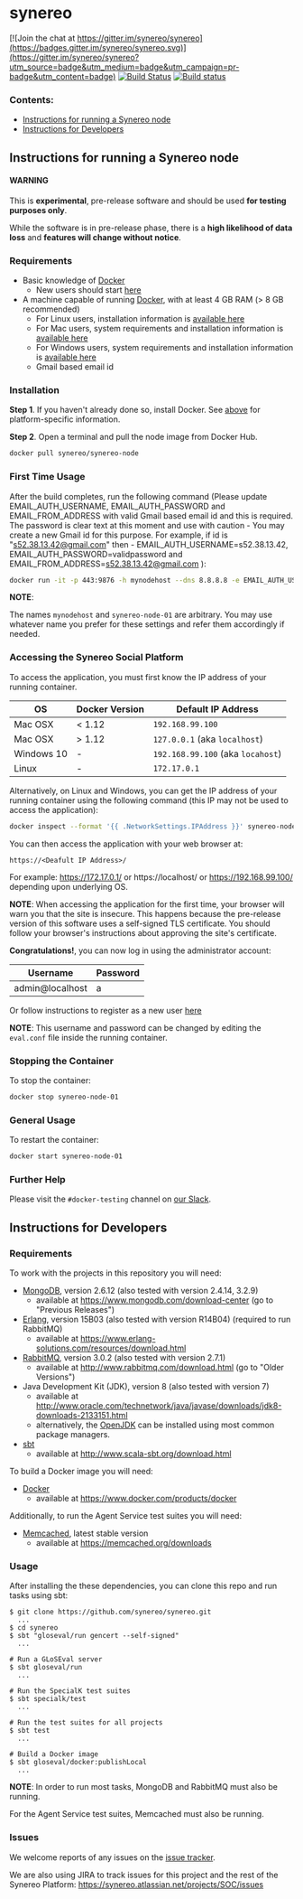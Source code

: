 # synereo

[![Join the chat at https://gitter.im/synereo/synereo](https://badges.gitter.im/synereo/synereo.svg)](https://gitter.im/synereo/synereo?utm_source=badge&utm_medium=badge&utm_campaign=pr-badge&utm_content=badge)
[![Build Status](https://travis-ci.org/synereo/synereo.svg?branch=staging)](https://travis-ci.org/synereo/synereo)
[![Build status](https://ci.appveyor.com/api/projects/status/8hxpx6mwmi5b8g58/branch/staging?svg=true)](https://ci.appveyor.com/project/henrytill/synereo/branch/staging)

### Contents:
* [Instructions for running a Synereo node](#instructions-for-running-a-synereo-node)
* [Instructions for Developers](#instructions-for-developers)

## Instructions for running a Synereo node

#### WARNING

This is **experimental**, pre-release software and should be used **for testing purposes only**.

While the software is in pre-release phase, there is a **high likelihood of data loss** and **features will change without notice**.

### Requirements
* Basic knowledge of [Docker](https://www.docker.com)
  * New users should start [here](https://docs.docker.com/engine/understanding-docker/)
* A machine capable of running [Docker](https://www.docker.com), with at least 4 GB RAM (> 8 GB recommended)
  * For Linux users, installation information is [available here](https://docs.docker.com/engine/installation/linux)
  * For Mac users, system requirements and installation information is [available here](https://docs.docker.com/docker-for-mac/)
  * For Windows users, system requirements and installation information is [available here](https://docs.docker.com/docker-for-windows/)
  * Gmail based email id

### Installation

**Step 1**. If you haven't already done so, install Docker.  See [above](#requirements) for platform-specific information.

**Step 2**. Open a terminal and pull the node image from Docker Hub.
```sh
docker pull synereo/synereo-node
```

### First Time Usage

After the build completes, run the following command (Please update EMAIL_AUTH_USERNAME, EMAIL_AUTH_PASSWORD and EMAIL_FROM_ADDRESS with valid Gmail based email id and this is required. The password is clear text at this moment and use with caution - You may create a new Gmail id for this purpose. For example, if id is "s52.38.13.42@gmail.com" then - EMAIL_AUTH_USERNAME=s52.38.13.42, EMAIL_AUTH_PASSWORD=validpassword and EMAIL_FROM_ADDRESS=s52.38.13.42@gmail.com
):
```sh
docker run -it -p 443:9876 -h mynodehost --dns 8.8.8.8 -e EMAIL_AUTH_USERNAME=[change_me] -e EMAIL_AUTH_PASSWORD=[change_me] -e EMAIL_FROM_ADDRESS=[chamge_metoo]@gmail.com -d synereo/synereo-node --name synereo-node-01
```

**NOTE**:

The names `mynodehost` and `synereo-node-01` are arbitrary. You may use whatever name you prefer for these settings and refer them accordingly if needed.

### Accessing the Synereo Social Platform

To access the application, you must first know the IP address of your running container.

OS|Docker Version |Default IP Address
--------|--------|--------
Mac OSX| < 1.12 | `192.168.99.100`
Mac OSX| > 1.12 | `127.0.0.1` (aka `localhost`)
Windows 10| - | `192.168.99.100` (aka `locahost`)
Linux | - | `172.17.0.1`

Alternatively, on Linux and Windows, you can get the IP address of your running container using the following command (this IP may not be used to access the application):
```sh
docker inspect --format '{{ .NetworkSettings.IPAddress }}' synereo-node-01
```

You can then access the application with your web browser at:
```
https://<Deafult IP Address>/
```
For example: https://172.17.0.1/ or https://localhost/ or https://192.168.99.100/ depending upon underlying OS.

**NOTE**: When accessing the application for the first time, your browser will warn you that the site is insecure.  This happens because the pre-release version of this software uses a self-signed TLS certificate.  You should follow your browser's instructions about approving the site's certificate.

**Congratulations!**, you can now log in using the administrator account:

Username|Password
--------|--------
admin@localhost|a

Or follow instructions to register as a new user [here](https://github.com/synereo/docs/wiki/Registering-as-a-new-user)

**NOTE**: This username and password can be changed by editing the `eval.conf` file inside the running container.

### Stopping the Container

To stop the container:

```sh
docker stop synereo-node-01
```

### General Usage

To restart the container:

```sh
docker start synereo-node-01
```

### Further Help

Please visit the `#docker-testing` channel on [our Slack](https://slack.synereo.com).

## Instructions for Developers

### Requirements

To work with the projects in this repository you will need:
* [MongoDB](https://www.mongodb.com/), version 2.6.12 (also tested with version 2.4.14, 3.2.9)
  * available at https://www.mongodb.com/download-center (go to "Previous Releases")
* [Erlang](https://www.erlang.org/), version 15B03 (also tested with version R14B04) (required to run RabbitMQ)
  * available at https://www.erlang-solutions.com/resources/download.html
* [RabbitMQ](http://www.rabbitmq.com/), version 3.0.2 (also tested with version 2.7.1)
  * available at http://www.rabbitmq.com/download.html (go to "Older Versions")
* Java Development Kit (JDK), version 8 (also tested with version 7)
  * available at http://www.oracle.com/technetwork/java/javase/downloads/jdk8-downloads-2133151.html
  * alternatively, the [OpenJDK](http://openjdk.java.net/) can be installed using most common package managers.
* [sbt](http://www.scala-sbt.org/)
  * available at http://www.scala-sbt.org/download.html

To build a Docker image you will need:
* [Docker](https://www.docker.com/)
  * available at https://www.docker.com/products/docker

Additionally, to run the Agent Service test suites you will need:
* [Memcached](https://memcached.org/), latest stable version
  * available at https://memcached.org/downloads

### Usage

After installing the these dependencies, you can clone this repo and run tasks using sbt:
```
$ git clone https://github.com/synereo/synereo.git
  ...
$ cd synereo
$ sbt "gloseval/run gencert --self-signed"
  ...

# Run a GLoSEval server
$ sbt gloseval/run
  ...

# Run the SpecialK test suites
$ sbt specialk/test
  ...

# Run the test suites for all projects
$ sbt test
  ...

# Build a Docker image
$ sbt gloseval/docker:publishLocal
  ...
```

**NOTE**: In order to run most tasks, MongoDB and RabbitMQ must also be running.

For the Agent Service test suites, Memcached must also be running.

### Issues

We welcome reports of any issues on the [issue tracker](https://github.com/synereo/synereo/issues).

We are also using JIRA to track issues for this project and the rest of the Synereo Platform:
https://synereo.atlassian.net/projects/SOC/issues

